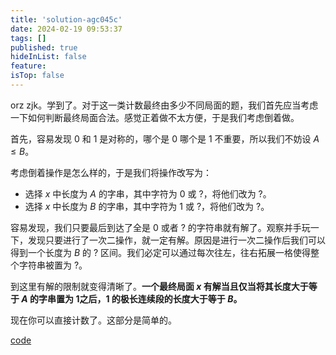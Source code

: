 ```yaml
---
title: 'solution-agc045c'
date: 2024-02-19 09:53:37
tags: []
published: true
hideInList: false
feature: 
isTop: false
---
```

orz zjk。学到了。对于这一类计数最终由多少不同局面的题，我们首先应当考虑一下如何判断最终局面合法。感觉正着做不太方便，于是我们考虑倒着做。

首先，容易发现 0 和 1 是对称的，哪个是 0 哪个是 1 不重要，所以我们不妨设 $A \leq B$。

考虑倒着操作是怎么样的，于是我们将操作改写为：

- 选择 $x$ 中长度为 $A$ 的字串，其中字符为 0 或 ?，将他们改为 ?。
- 选择 $x$ 中长度为 $B$ 的字串，其中字符为 1 或 ?，将他们改为 ?。

容易发现，我们只要最后到达了全是 0 或者 ? 的字符串就有解了。观察并手玩一下，发现只要进行了一次二操作，就一定有解。原因是进行一次二操作后我们可以得到一个长度为 $B$ 的 ? 区间。我们必定可以通过每次往左，往右拓展一格使得整个字符串被置为 ?。

到这里有解的限制就变得清晰了。**一个最终局面 $x$ 有解当且仅当将其长度大于等于 $A$ 的字串置为 1之后，1 的极长连续段的长度大于等于 $B$。**

现在你可以直接计数了。这部分是简单的。

[code](https://atcoder.jp/contests/agc045/submissions/50418079)
